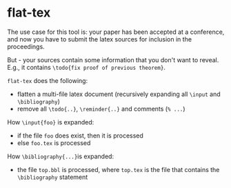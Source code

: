 flat-tex
========

The use case for this tool is:
your paper has been accepted at a conference, and now you have
to submit the latex sources for inclusion in the proceedings.

But - your sources contain some information that you don't want
to reveal. E.g., it contains  `\todo{fix proof of previous theorem}`.

`flat-tex` does the following:
* flatten a multi-file latex document (recursively expanding all `\input` and `\bibliography`)
* remove all `\todo{..}`, `\reminder{..}` and comments (`% ...`)

How `\input{foo}` is expanded:
* if the file `foo` does exist, then it is processed
* else `foo.tex` is processed

How `\bibliography{...}`is expanded:
* the file `top.bbl` is processed, where `top.tex` is the file that contains the `\bibliography`  statement

